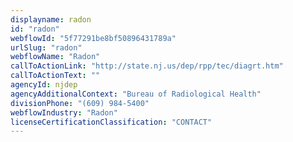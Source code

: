 ```yaml
---
displayname: radon
id: "radon"
webflowId: "5f77291be8bf50896431789a"
urlSlug: "radon"
webflowName: "Radon"
callToActionLink: "http://state.nj.us/dep/rpp/tec/diagrt.htm"
callToActionText: ""
agencyId: njdep
agencyAdditionalContext: "Bureau of Radiological Health"
divisionPhone: "(609) 984-5400"
webflowIndustry: "Radon"
licenseCertificationClassification: "CONTACT"
---
```

